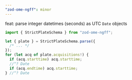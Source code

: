 ```yaml
---
"zod-ome-ngff": minor
---
```


feat: parse integer datetimes (seconds) as UTC `Date` objects

```typescript
import { StrictPlateSchema } from "zod-ome-ngff";

let { plate } = StrictPlateSchema.parse({
  /* ... */
});
for (let acq of plate.acquisitions!) {
  if (acq.starttime) acq.starttime;
  //^? Date
  if (acq.endtime) acq.starttime;
} //^? Date
```
